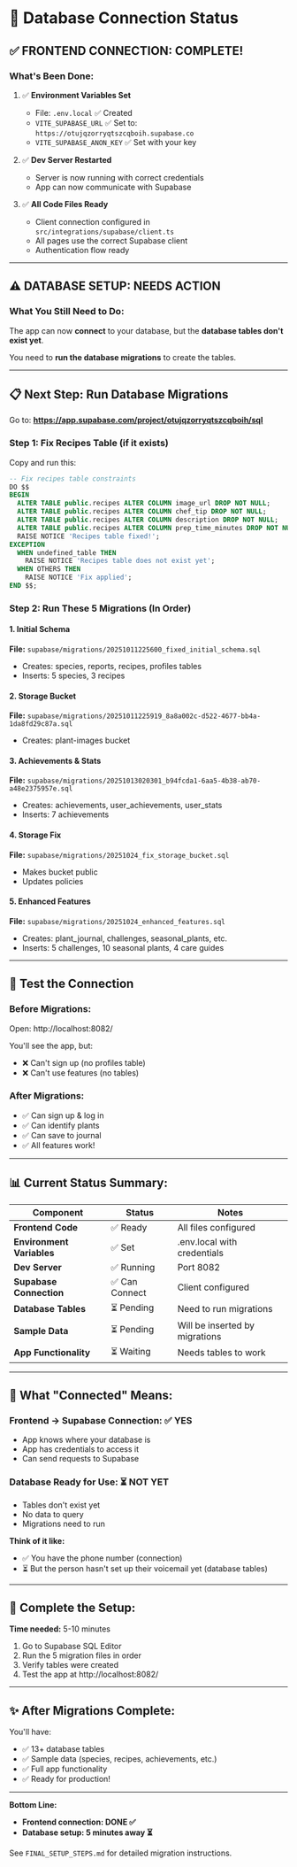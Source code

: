 # 🔌 Database Connection Status

## ✅ FRONTEND CONNECTION: COMPLETE!

### What's Been Done:

1. ✅ **Environment Variables Set**
   - File: `.env.local` ✅ Created
   - `VITE_SUPABASE_URL` ✅ Set to: `https://otujqzorryqtszcqboih.supabase.co`
   - `VITE_SUPABASE_ANON_KEY` ✅ Set with your key
   
2. ✅ **Dev Server Restarted**
   - Server is now running with correct credentials
   - App can now communicate with Supabase
   
3. ✅ **All Code Files Ready**
   - Client connection configured in `src/integrations/supabase/client.ts`
   - All pages use the correct Supabase client
   - Authentication flow ready

---

## ⚠️ DATABASE SETUP: NEEDS ACTION

### What You Still Need to Do:

The app can now **connect** to your database, but the **database tables don't exist yet**.

You need to **run the database migrations** to create the tables.

---

## 📋 Next Step: Run Database Migrations

Go to: **https://app.supabase.com/project/otujqzorryqtszcqboih/sql**

### Step 1: Fix Recipes Table (if it exists)
Copy and run this:

```sql
-- Fix recipes table constraints
DO $$
BEGIN
  ALTER TABLE public.recipes ALTER COLUMN image_url DROP NOT NULL;
  ALTER TABLE public.recipes ALTER COLUMN chef_tip DROP NOT NULL;
  ALTER TABLE public.recipes ALTER COLUMN description DROP NOT NULL;
  ALTER TABLE public.recipes ALTER COLUMN prep_time_minutes DROP NOT NULL;
  RAISE NOTICE 'Recipes table fixed!';
EXCEPTION
  WHEN undefined_table THEN
    RAISE NOTICE 'Recipes table does not exist yet';
  WHEN OTHERS THEN
    RAISE NOTICE 'Fix applied';
END $$;
```

### Step 2: Run These 5 Migrations (In Order)

#### 1. Initial Schema
**File:** `supabase/migrations/20251011225600_fixed_initial_schema.sql`
- Creates: species, reports, recipes, profiles tables
- Inserts: 5 species, 3 recipes

#### 2. Storage Bucket
**File:** `supabase/migrations/20251011225919_8a8a002c-d522-4677-bb4a-1da8fd29c87a.sql`
- Creates: plant-images bucket

#### 3. Achievements & Stats
**File:** `supabase/migrations/20251013020301_b94fcda1-6aa5-4b38-ab70-a48e2375957e.sql`
- Creates: achievements, user_achievements, user_stats
- Inserts: 7 achievements

#### 4. Storage Fix
**File:** `supabase/migrations/20251024_fix_storage_bucket.sql`
- Makes bucket public
- Updates policies

#### 5. Enhanced Features
**File:** `supabase/migrations/20251024_enhanced_features.sql`
- Creates: plant_journal, challenges, seasonal_plants, etc.
- Inserts: 5 challenges, 10 seasonal plants, 4 care guides

---

## 🧪 Test the Connection

### Before Migrations:
Open: http://localhost:8082/

You'll see the app, but:
- ❌ Can't sign up (no profiles table)
- ❌ Can't use features (no tables)

### After Migrations:
- ✅ Can sign up & log in
- ✅ Can identify plants
- ✅ Can save to journal
- ✅ All features work!

---

## 📊 Current Status Summary:

| Component | Status | Notes |
|-----------|--------|-------|
| **Frontend Code** | ✅ Ready | All files configured |
| **Environment Variables** | ✅ Set | .env.local with credentials |
| **Dev Server** | ✅ Running | Port 8082 |
| **Supabase Connection** | ✅ Can Connect | Client configured |
| **Database Tables** | ⏳ Pending | Need to run migrations |
| **Sample Data** | ⏳ Pending | Will be inserted by migrations |
| **App Functionality** | ⏳ Waiting | Needs tables to work |

---

## 🎯 What "Connected" Means:

### Frontend → Supabase Connection: ✅ YES
- App knows where your database is
- App has credentials to access it
- Can send requests to Supabase

### Database Ready for Use: ⏳ NOT YET
- Tables don't exist yet
- No data to query
- Migrations need to run

**Think of it like:**
- ✅ You have the phone number (connection)
- ⏳ But the person hasn't set up their voicemail yet (database tables)

---

## 🚀 Complete the Setup:

**Time needed:** 5-10 minutes

1. Go to Supabase SQL Editor
2. Run the 5 migration files in order
3. Verify tables were created
4. Test the app at http://localhost:8082/

---

## ✨ After Migrations Complete:

You'll have:
- ✅ 13+ database tables
- ✅ Sample data (species, recipes, achievements, etc.)
- ✅ Full app functionality
- ✅ Ready for production!

---

**Bottom Line:** 
- **Frontend connection: DONE ✅**
- **Database setup: 5 minutes away ⏳**

See `FINAL_SETUP_STEPS.md` for detailed migration instructions.

